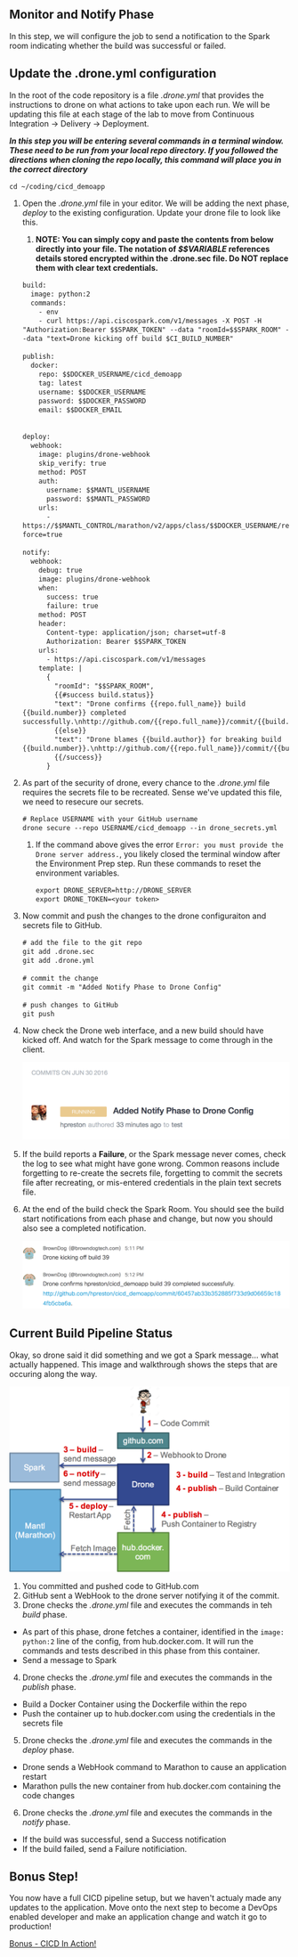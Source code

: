 ## Monitor and Notify Phase

In this step, we will configure the job to send a notification to the Spark room indicating whether the build was successful or failed.

## Update the .drone.yml configuration

In the root of the code repository is a file _.drone.yml_ that provides the instructions to drone on what actions to take upon each run.  We will be updating this file at each stage of the lab to move from Continuous Integration -> Delivery -> Deployment.

**_In this step you will be entering several commands in a terminal window.  These need to be run from your local repo directory.  If you followed the directions when cloning the repo locally, this command will place you in the correct directory_**

```
cd ~/coding/cicd_demoapp
```


1. Open the _.drone.yml_ file in your editor.  We will be adding the next phase, _deploy_ to the existing configuration.  Update your drone file to look like this.
    1. **NOTE: You can simply copy and paste the contents from below directly into your file.  The notation of _$$VARIABLE_ references details stored encrypted within the .drone.sec file.  Do NOT replace them with clear text credentials.**

    ```
    build:
      image: python:2
      commands:
        - env
        - curl https://api.ciscospark.com/v1/messages -X POST -H "Authorization:Bearer $$SPARK_TOKEN" --data "roomId=$$SPARK_ROOM" --data "text=Drone kicking off build $CI_BUILD_NUMBER"

    publish:
      docker:
        repo: $$DOCKER_USERNAME/cicd_demoapp
        tag: latest
        username: $$DOCKER_USERNAME
        password: $$DOCKER_PASSWORD
        email: $$DOCKER_EMAIL


    deploy:
      webhook:
        image: plugins/drone-webhook
        skip_verify: true
        method: POST
        auth:
          username: $$MANTL_USERNAME
          password: $$MANTL_PASSWORD
        urls:
          - https://$$MANTL_CONTROL/marathon/v2/apps/class/$$DOCKER_USERNAME/restart?force=true

    notify:
      webhook:
        debug: true
        image: plugins/drone-webhook
        when:
          success: true
          failure: true
        method: POST
        header:
          Content-type: application/json; charset=utf-8
          Authorization: Bearer $$SPARK_TOKEN
        urls:
          - https://api.ciscospark.com/v1/messages
        template: |
          {
            "roomId": "$$SPARK_ROOM",
            {{#success build.status}}
            "text": "Drone confirms {{repo.full_name}} build {{build.number}} completed successfully.\nhttp://github.com/{{repo.full_name}}/commit/{{build.commit}}."
            {{else}}
            "text": "Drone blames {{build.author}} for breaking build {{build.number}}.\nhttp://github.com/{{repo.full_name}}/commit/{{build.commit}}."
            {{/success}}
          }

    ```

2. As part of the security of drone, every chance to the _.drone.yml_ file requires the secrets file to be recreated.  Sense we've updated this file, we need to resecure our secrets.
    ```
    # Replace USERNAME with your GitHub username
    drone secure --repo USERNAME/cicd_demoapp --in drone_secrets.yml
    ```

    1. If the command above gives the error `Error: you must provide the Drone server address.`, you likely closed the terminal window after the Environment Prep step.  Run these commands to reset the environment variables.

        ```
        export DRONE_SERVER=http://DRONE_SERVER
        export DRONE_TOKEN=<your token>
        ```

3. Now commit and push the changes to the drone configuraiton and secrets file to GitHub.
    ```
    # add the file to the git repo
    git add .drone.sec
    git add .drone.yml

    # commit the change
    git commit -m "Added Notify Phase to Drone Config"

    # push changes to GitHub
    git push
    ```

4. Now check the Drone web interface, and a new build should have kicked off.  And watch for the Spark message to come through in the client.

    ![Drone Build](images/drone_5th_build.png)

5. If the build reports a **Failure**, or the Spark message never comes, check the log to see what might have gone wrong.  Common reasons include forgetting to re-create the secrets file, forgetting to commit the secrets file after recreating, or mis-entered credentials in the plain text secrets file.
6. At the end of the build check the Spark Room.  You should see the build start notifications from each phase and change, but now you should also see a completed notification.

    ![Spark Notification](images/spark_notify1.png)


## Current Build Pipeline Status

Okay, so drone said it did something and we got a Spark message... what actually happened.  This image and walkthrough shows the steps that are occuring along the way.

![Final Diagram](images/stage_final_diagram.png)

1. You committed and pushed code to GitHub.com
2. GitHub sent a WebHook to the drone server notifying it of the commit.
3. Drone checks the _.drone.yml_ file and executes the commands in teh _build_ phase.
  * As part of this phase, drone fetches a container, identified in the `image: python:2` line of the config, from hub.docker.com.  It will run the commands and tests described in this phase from this container.
  * Send a message to Spark
4. Drone checks the _.drone.yml_ file and executes the commands in the _publish_ phase.
  * Build a Docker Container using the Dockerfile within the repo
  * Push the container up to hub.docker.com using the credentials in the secrets file
5. Drone checks the _.drone.yml_ file and executes the commands in the _deploy_ phase.
  * Drone sends a WebHook command to Marathon to cause an application restart
  * Marathon pulls the new container from hub.docker.com containing the code changes
6. Drone checks the _.drone.yml_ file and executes the commands in the _notify_ phase.
  * If the build was successful, send a Success notification
  * If the build failed, send a Failure notificiation.

## Bonus Step!

You now have a full CICD pipeline setup, but we haven't actualy made any updates to the application.  Move onto the next step to become a DevOps enabled developer and make an application change and watch it go to production!

[Bonus - CICD In Action!](bonus.md)


